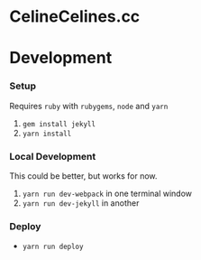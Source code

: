 # CelineCelines.cc



# Development

### Setup

Requires `ruby` with `rubygems`, `node` and `yarn`

1. `gem install jekyll`
1. `yarn install`


### Local Development

This could be better, but works for now.

1. `yarn run dev-webpack` in one terminal window
1. `yarn run dev-jekyll` in another


### Deploy

- `yarn run deploy`
